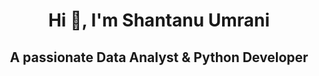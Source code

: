 <h1 align = "center"> Hi 👋, I'm Shantanu Umrani </h1>
<h2 align = "center"> A passionate Data Analyst & Python Developer </h2>
